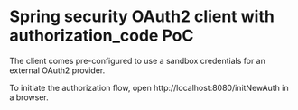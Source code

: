 # Spring security OAuth2 client with authorization_code PoC

The client comes pre-configured to use a sandbox credentials for an external OAuth2 provider.

To initiate the authorization flow, open http://localhost:8080/initNewAuth in a browser.
